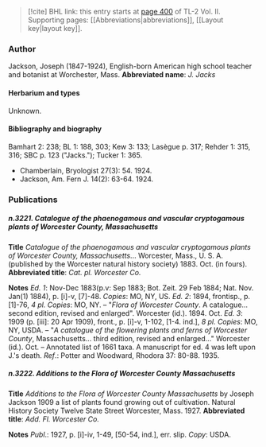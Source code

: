 > [!cite] BHL link: this entry starts at [page 400](https://www.biodiversitylibrary.org/page/33068642) of TL-2 Vol. II.
> Supporting pages: [[Abbreviations|abbreviations]], [[Layout key|layout key]].

### Author

Jackson, Joseph (1847-1924), English-born American high school teacher and botanist at Worchester, Mass. 
**Abbreviated name**: *J. Jacks*

#### Herbarium and types

Unknown.

#### Bibliography and biography

Bamhart 2: 238; BL 1: 188, 303; Kew 3: 133; Lasègue p. 317; Rehder 1: 315, 316; SBC p. 123 ("Jacks."); Tucker 1: 365.
- Chamberlain, Bryologist 27(3): 54. 1924.
- Jackson, Am. Fern J. 14(2): 63-64. 1924.

### Publications

##### n.3221. Catalogue of the phaenogamous and vascular cryptogamous plants of Worcester County, Massachusetts

**Title**
*Catalogue of the phaenogamous and vascular cryptogamous plants of Worcester County, Massachusetts*... Worcester, Mass., U. S. A. (published by the Worcester natural history society) 1883. Oct. (in fours).
**Abbreviated title**: *Cat. pl. Worcester Co.*

**Notes**
*Ed. 1*: Nov-Dec 1883(p.v: Sep 1883; Bot. Zeit. 29 Feb 1884; Nat. Nov. Jan(1) 1884), p. \[i\]-v, \[7\]-48. *Copies*: MO, NY, US.
*Ed. 2*: 1894, frontisp., p. \[1\]-76, *4 pl. Copies*: MO, NY. – "*Flora of Worcester County*. A catalogue... second edition, revised and enlarged". Worcester (id.). 1894. Oct.
*Ed. 3*: 1909 (p. \[iii\]: 20 Apr 1909), front., p. \[i\]-v, 1-102, \[1-4. ind.\], *8 pl. Copies*: MO, NY, USDA. – "*A catalogue of the flowering plants and ferns of Worcester County*, Massachusetts... third edition, revised and enlarged..." Worcester (id.). Oct. – Annotated list of 1661 taxa.
A manuscript for ed. 4 was left upon J.'s death.
*Ref*.: Potter and Woodward, Rhodora 37: 80-88. 1935.

##### n.3222. Additions to the Flora of Worcester County Massachusetts

**Title**
*Additions to the Flora of Worcester County Massachusetts* by Joseph Jackson 1909 a list of plants found growing out of cultivation. Natural History Society Twelve State Street Worcester, Mass. 1927.
**Abbreviated title**: *Add. Fl. Worcester Co.*

**Notes**
*Publ*.: 1927, p. \[i\]-iv, 1-49, \[50-54, ind.\], err. slip. *Copy*: USDA.

